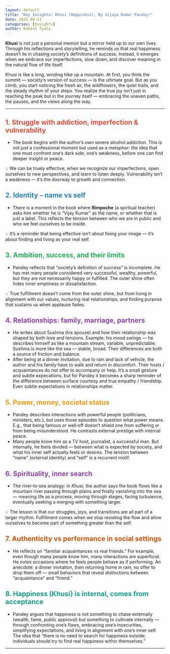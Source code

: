 ```yaml
---
layout: default
title: "Key Insights: Khusi (Happiness), By Vijaya Kumar Pandey!"
date: 2025-09-23
categories: [Insights]
author: Rakesh Tyata
---
```


**Khusi** is not just a personal memoir but a mirror held up to our own lives. Through his reflections and storytelling, he reminds us that real happiness doesn’t lie in chasing society’s definitions of success. Instead, it emerges when we embrace our imperfections, slow down, and discover meaning in the natural flow of life itself.

Khusi is like a long, winding hike up a mountain. At first, you think the summit — society’s version of success — is the ultimate goal. But as you climb, you start noticing the fresh air, the wildflowers, the quiet trails, and the steady rhythm of your steps. You realize the true joy isn’t just in reaching the peak but in the journey itself — embracing the uneven paths, the pauses, and the views along the way.

---

## <span style="color:#E74C3C">1. Struggle with addiction, imperfection & vulnerability</span>

- The book begins with the author’s own severe alcohol addiction. This is not just a confessional moment but used as a metaphor: the idea that one must confront one’s dark side, one’s weakness, before one can find deeper insight or peace.

💡 We can be truely effective, when we recognize our imperfections, open ourselves to new perspectives, and learn to listen deeply. Vulnerability isn’t a weakness — it’s the doorway to growth and connection.

## <span style="color:#2980B9">2. Identity – name vs self</span>

- There is a moment in the book where **Rimpoche** (a spiritual teacher) asks him whether he is “Vijay Kumar” as the name, or whether that is just a label. This reflects the tension between who we are in public and who we feel ourselves to be inside.

💡 It’s a reminder that being effective isn’t about fixing your image — it’s about finding and living as your real self.

## <span style="color:#27AE60">3. Ambition, success, and their limits</span>

- Pandey reflects that “society’s definition of success” is incomplete. He has met many people considered very successful, wealthy, powerful, but they are not necessarily happy or fulfilled. The outer shine often hides inner emptiness or dissatisfaction.

💡 True fulfillment doesn’t come from the outer shine, but from living in alignment with our values, nurturing real relationships, and finding purpose that sustains us when applause fades.

## <span style="color:#8E44AD">4. Relationships: family, marriage, partners</span>

- He writes about Sushma (his spouse) and how their relationship was shaped by both love and tensions. Example: his mood swings — he describes himself as like a mountain stream, variable, unpredictable; Sushma is more like the sea — stable, broad. Their differences are both a source of friction and balance.
- After being at a dinner invitation, due to rain and lack of vehicle, the author and his family have to walk and return in discomfort. Their hosts / acquaintances do not offer to accompany or help. It’s a small gesture and subtle expecations, but for Pandey it becomes a sharp reminder of the difference between surface courtesy and true empathy / friendship. Even subtle expectations in relationships matter.

## <span style="color:#F39C12">5. Power, money, societal status</span>

- Pandey describes interactions with powerful people (politicians, ministers, etc.), but uses those episodes to question what power means. E.g., that being famous or well‑off doesn’t shield one from suffering or from being misunderstood. He contrasts external prestige with internal peace.
- Many people know him as a TV host, journalist, a successful man. But internally, he feels divided — between what is expected by society, and what his inner self actually feels or desires. The tension between “name” (external identity) and “self” is a recurrent motif.

## <span style="color:#8E44AD">6. Spirituality, inner search</span>

- The river‑to‑sea analogy: in _Khusi_, the author says the book flows like a mountain river passing through plains and finally vanishing into the sea — meaning life as a process, moving through stages, facing turbulence, eventually seeking a merging with something larger.

💡 The lesson is that our struggles, joys, and transitions are all part of a larger rhythm. Fulfillment comes when we stop resisting the flow and allow ourselves to become part of something greater than the self.

## <span style="color:#D35400">7. Authenticity vs performance in social settings</span>

- He reflects on “familiar acquaintances vs real friends.” For example, even though many people know him, many interactions are superficial. He notes occasions where he feels people behave as if performing. An anecdote: a dinner invitation, then returning home in rain, no offer to drop them off — small behaviors that reveal distinctions between “acquaintance” and “friend.”

## <span style="color:#16A085">8. Happiness (Khusi) is internal, comes from acceptance</span>

- Pandey argues that happiness is not something to chase externally (wealth, fame, public approval) but something to cultivate internally — through confronting one’s flaws, embracing one’s insecurities, simplifying expectations, and living in alignment with one’s inner self. The idea that “there is no need to search for happiness outside; individuals should try to find real happiness within themselves.”

---
